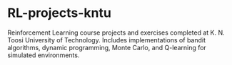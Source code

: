 # RL-projects-kntu
Reinforcement Learning course projects and exercises completed at K. N. Toosi University of Technology. Includes implementations of bandit algorithms, dynamic programming, Monte Carlo, and Q-learning for simulated environments.

